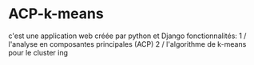 # ACP-k-means
c'est une application web créée par python et Django fonctionnalités: 1 / l'analyse en composantes principales (ACP) 2 / l'algorithme de k-means pour le cluster ing
